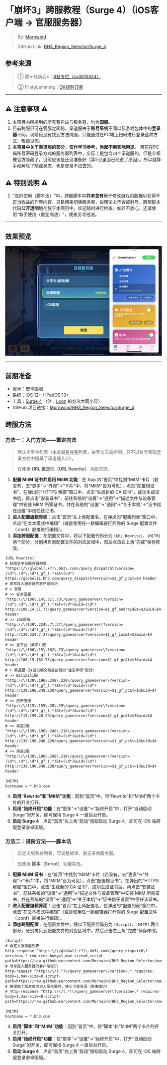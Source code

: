 # 「崩坏3」跨服教程（Surge 4）（iOS客户端 → 官服服务器）
 > By: [Mornwind](https://blog.mornwind.cc)
 > 
 > GitHub Link: [BH3_Region_Selector/Surge_4](https://github.com/Mornwind/BH3_Region_Selector/tree/master/Surge_4) 

## 参考来源
 > ① 霞ヶ丘詩羽x：[B站专栏（cv3610324）](https://www.bilibili.com/read/cv3610324)
 > 
 > ② FlintyLemming：[QX规则订阅](https://git.flinty.moe/root/BH3_Region_Selector)

---

## ⚠️ 注意事项 ⚠️
1. 本项目内所提到的所有客户端与服务器，均为**国服**。
2. 目前跨服只可在官服之间跨。渠道服由于**账号系统**不同以及游戏包体中的**登录器**不同，现阶段没有找到方法跨服，只能通过在PC端上扫码进行登录这种方式，敬请见谅。
3. **本项目中关于渠道服的部分，仅作学习参考，尚起不到实际用途。** 目前在PC端账号密码登录方式的服务器列表中，实际上是包含四个渠道服的，但是全都被官方隐藏了，目前应该是还没准备好（第2点里面已经说了原因）。所以就算手动解除了隐藏状态，也是登录不进去的。

## ⚠️ 特别说明 ⚠️
1. "进阶使用（脚本法）"中，跨服脚本中**并未含有**用于修改游戏内数据以获得不正当收益的作弊内容，只是用来切换服务器，故理论上不会被封号。跨服脚本代码**公开透明**地存放于本项目中，欢迎随时进行检查。如若不放心，还请使用"新手使用（重定向法）"，或者另寻他法。

---

## 效果预览
![使用 Surge 4 跨服](/Surge_4/surge_4_preview.jpg)

---

## 前期准备
- 账号：安卓国服
- 系统：iOS 12+ / iPadOS 13+
- 工具：[Surge 4](https://apps.apple.com/app/id1442620678) （注：[Loon](https://apps.apple.com/app/id1373567447) 的方法大同小异）
- GitHub 项目链接：[Mornwind/BH3_Region_Selector/Surge_4](/Surge_4)

## 跨服方法
### 方法一：入门方法——重定向法
 > 默认全平台列表（本身就是完整列表，由官方云端控制，只不过账号密码登录方式中隐藏了渠道服入口）。
 > 
 > 仅使用 **URL 重定向（URL Rewrite）** 功能实现。

1. **配置 MitM 证书并启用 MitM 功能**：在 App 内“首页”中找到“MitM”卡片（若没有，去“更多”→“外观”→“卡片”中，将“MitM”设为可见），点击“配置根证书”，在弹出的“HTTPS 解密”窗口中，点击“生成新的 CA 证书”，成功生成证书后，再点击“安装证书”，前往系统的“设置”→“通用”→“描述文件与设备管理”中安装 MitM 所需证书，并在系统的“设置”→“通用”→“关于本机”→“证书信任设置”中信任该证书。
2. **进入配置编辑界面**：点击“首页”左上角配置名，在弹出的“配置列表”窗口中，点击“在文本模式中编辑”（或是使用任一款编辑器打开你的 Surge 配置文件（.conf）直接进行编辑）。
3. **添加跨服配置**：在配置文件中，将以下配置代码分为 `[URL Rewrite]`、`[MITM]` 两个部分，分别拷贝到配置文件的对应区域中，然后点击右上角“完成”保存修改。

```
[URL Rewrite]
# 获取全平台服务器列表
^https:\/\/global(.+?)\.bh3\.com\/query_dispatch\?version=(\d*\.\d*\.\d*)_gf_(.*)&t=(\d*) https://global$1.bh3.com/query_dispatch?version=$2_gf_pc&t=$4 header
# 改写连入服务器的客户端标识
# > 官服
# >> 安卓国服
^http:\/\/106\.14\.51\.73\/query_gameserver\?version=(\d*\.\d*\.\d*)_gf_(.*)&t=(\d*)&uid=(\d*) http://106.14.51.73/query_gameserver?version=$1_gf_android&t=$3&uid=$4 header
# >> iOS国服
^http:\/\/139\.224\.7\.27\/query_gameserver\?version=(\d*\.\d*\.\d*)_gf_(.*)&t=(\d*)&uid=(\d*) http://139.224.7.27/query_gameserver?version=$1_gf_ios&t=$3&uid=$4 header
# >> 全平台（桌面）服
^http:\/\/106\.15\.162\.73\/query_gameserver\?version=(\d*\.\d*\.\d*)_gf_(.*)&t=(\d*)&uid=(\d*) http://106.15.162.73/query_gameserver?version=$1_gf_pc&t=$3&uid=$4 header
# > 渠道服（详见说明文档最前面的"注意事项"部分）
# >> Bilibili服
^http:\/\/139\.196\.248\.220\/query_gameserver\?version=(\d*\.\d*\.\d*)_gf_(.*)&t=(\d*)&uid=(\d*) http://139.196.248.220/query_gameserver?version=$1_gf_pc&t=$3&uid=$4 header
# >> 应用宝服
^http:\/\/115\.159\.20\.29\/query_gameserver\?version=(\d*\.\d*\.\d*)_gf_(.*)&t=(\d*)&uid=(\d*) http://115.159.20.29/query_gameserver?version=$1_gf_pc&t=$3&uid=$4 header
# >> 渠道1服
^http:\/\/139\.196\.248\.218\/query_gameserver\?version=(\d*\.\d*\.\d*)_gf_(.*)&t=(\d*)&uid=(\d*) http://139.196.248.220/query_gameserver?version=$1_gf_pc&t=$3&uid=$4 header
# >> 渠道2服
^http:\/\/139\.196\.248\.219\/query_gameserver\?version=(\d*\.\d*\.\d*)_gf_(.*)&t=(\d*)&uid=(\d*) http://139.196.248.220/query_gameserver?version=$1_gf_pc&t=$3&uid=$4 header

[MITM]
hostname = *.bh3.com
```

4. **启用“Rewrite”和“MitM”功能**：回到“首页”中，将“Rewrite”和“MitM”两个卡片的开关打开。
5. **启用“始终开启”功能**：在“更多”→“设置”→“始终开启”中，打开“自动启动 Surge”的开关，即可保持 Surge 4 一直后台开启。
6. **启动 Surge 4**：点击“首页”右上角“启动”按钮启动 Surge 4，即可在 iOS 端跨服登录安卓国服。

### 方法二：进阶方法——脚本法
 > 自定义服务器列表，可调整顺序、删去多余服务器。
 > 
 > 仅使用 **脚本（Script）** 功能实现。

1. **配置 MitM 证书**：在“首页”中找到“MitM”卡片（若没有，去“更多”→“外观”→“卡片”中，将“MitM”设为可见），点击“配置根证书”，在弹出的“HTTPS 解密”窗口中，点击“生成新的 CA 证书”，成功生成证书后，再点击“安装证书”，前往系统的“设置”→“通用”→“描述文件与设备管理”中安装 MitM 所需证书，并在系统的“设置”→“通用”→“关于本机”→“证书信任设置”中信任该证书。
2. **进入配置编辑界面**：点击“首页”左上角配置名，在弹出的“配置列表”窗口中，点击“在文本模式中编辑”（或是使用任一款编辑器打开你的 Surge 配置文件（.conf）直接进行编辑）。
3. **添加跨服配置**：在配置文件中，将以下配置代码分为 `[Script]`、`[MITM]` 两个部分，分别拷贝到配置文件的对应区域中，然后点击右上角“完成”保存修改。

```
[Script]
# 自定义服务器列表
http-response ^https:\/\/global(.+?)\.bh3\.com\/query_dispatch\?version=.* requires-body=1,max-size=0,script-path=https://raw.githubusercontent.com/Mornwind/BH3_Region_Selector/master/Surge_4/bh3_region_list.js
# 改写连入服务器的客户端标识
http-request ^http:\/\/(.*)\/query_gameserver\?version=.* requires-body=1,max-size=0,script-path=https://raw.githubusercontent.com/Mornwind/BH3_Region_Selector/master/Surge_4/bh3_vid_rewrite.js
# 确保每个版本首次进入服务器时，提示下载资源（暂未成功）
# http-response ^http:\/\/(.*)\/query_gameserver\?version=.* requires-body=1,max-size=0,script-path=https://raw.githubusercontent.com/Mornwind/BH3_Region_Selector/master/Surge_4/bh3_resource_update.js

[MITM]
hostname = *.bh3.com
```

4. **启用“脚本”和“MitM”功能**：回到“首页”中，将“脚本”和“MitM”两个卡片的开关打开。
5. **启用“始终开启”功能**：在“更多”→“设置”→“始终开启”中，打开“自动启动 Surge”的开关，即可保持 Surge 4 一直后台开启。
6. **启动 Surge 4**：点击“首页”右上角“启动”按钮启动 Surge 4，即可在 iOS 端跨服登录安卓国服。
